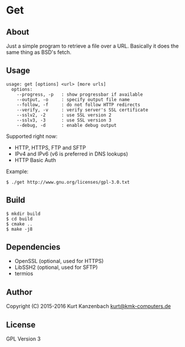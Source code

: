 # Get #

## About ##

Just a simple program to retrieve a file over a URL. Basically it does
the same thing as BSD's fetch.

## Usage ##

    usage: get [options] <url> [more urls]
      options:
        --progress, -p   : show progressbar if available
        --output, -o     : specify output file name
        --follow, -f     : do not follow HTTP redirects
        --verify, -v     : verify server's SSL certificate
        --sslv2, -2      : use SSL version 2
        --sslv3, -3      : use SSL version 3
        --debug, -d      : enable debug output

Supported right now:

- HTTP, HTTPS, FTP and SFTP
- IPv4 and IPv6 (v6 is preferred in DNS lookups)
- HTTP Basic Auth

Example:

    $ ./get http://www.gnu.org/licenses/gpl-3.0.txt

## Build ##

    $ mkdir build
    $ cd build
    $ cmake ..
    $ make -j8

## Dependencies ##

- OpenSSL (optional, used for HTTPS)
- LibSSH2 (optional, used for SFTP)
- termios

## Author ##

Copyright (C) 2015-2016 Kurt Kanzenbach <kurt@kmk-computers.de>

## License ##

GPL Version 3
